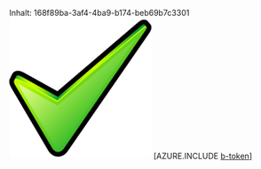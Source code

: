 Inhalt: 168f89ba-3af4-4ba9-b174-beb69b7c3301![Bild](42de7bed-5360-4633-b39d-eaee8b28865c.png)
[AZURE.INCLUDE [b-token](1b543489-28a1-498f-ba4a-981dd970fa8b.md)]
